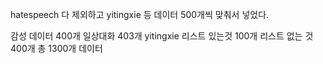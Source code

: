 hatespeech 다 제외하고
yitingxie 등 데이터 500개씩 맞춰서 넣었다.

감성 데이터 400개
일상대화 403개
yitingxie 리스트 있는것 100개 리스트 없는 것 400개
총 1300개 데이터